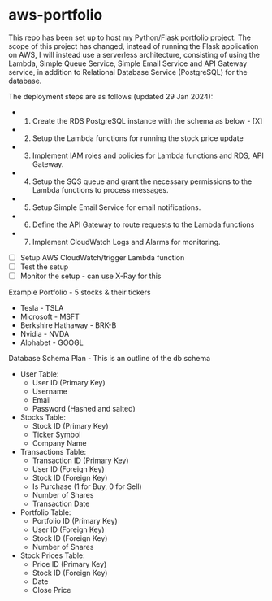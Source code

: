 # aws-portfolio
This repo has been set up to host my Python/Flask portfolio project.
The scope of this project has changed, instead of running the Flask application on AWS, I will instead use a 
serverless architecture, consisting of using the Lambda, Simple Queue Service, Simple
Email Service and API Gateway service, in addition to Relational Database Service
(PostgreSQL) for the database.

The deployment steps are as follows (updated 29 Jan 2024):
- 1. Create the RDS PostgreSQL instance with the schema as below - [X]
- 2. Setup the Lambda functions for running the stock price update
- 3. Implement IAM roles and policies for Lambda functions and RDS, API Gateway.
- 4. Setup the SQS queue and grant the necessary permissions to the Lambda functions 
to process messages.
- 5. Setup Simple Email Service for email notifications.
- 6. Define the API Gateway to route requests to the Lambda functions
- 7. Implement CloudWatch Logs and Alarms for monitoring.

- [ ] Setup AWS CloudWatch/trigger Lambda function
- [ ] Test the setup
- [ ] Monitor the setup - can use X-Ray for this

Example Portfolio - 5 stocks & their tickers
- Tesla - TSLA
- Microsoft - MSFT
- Berkshire Hathaway - BRK-B
- Nvidia - NVDA
- Alphabet - GOOGL


Database Schema Plan - This is an outline of the db schema
- User Table:
    - User ID (Primary Key) 
    - Username
    - Email
    - Password (Hashed and salted)
- Stocks Table:
    - Stock ID (Primary Key)
    - Ticker Symbol
    - Company Name
- Transactions Table:
    - Transaction ID (Primary Key)
    - User ID (Foreign Key)
    - Stock ID (Foreign Key)
    - Is Purchase (1 for Buy, 0 for Sell)
    - Number of Shares
    - Transaction Date
- Portfolio Table:
    - Portfolio ID (Primary Key)
    - User ID (Foreign Key)
    - Stock ID (Foreign Key)
    - Number of Shares
- Stock Prices Table:
    - Price ID (Primary Key)
    - Stock ID (Foreign Key)
    - Date
    - Close Price
